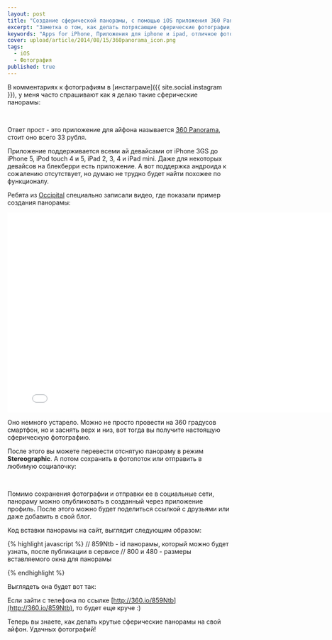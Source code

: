 ```yaml
---
layout: post
title: "Создание сферической панорамы, с помощью iOS приложения 360 Panorama"
excerpt: "Заметка о том, как делать потрясающие сферические фотографии, с помощью ios-приолжения 360 Panorama"
keywords: "Apps for iPhone, Приложения для iphone и ipad, отличное фотоприложение для iphone, сферические фотографии на айфон"
cover: upload/article/2014/08/15/360panorama_icon.png
tags: 
  - iOS
  - Фотография
published: true
---
```


В комментариях к фотографиям в [инстаграме]({{ site.social.instagram }}), у меня часто спрашивают как я делаю такие сферические панорамы:

<figure class="folium normal bg-null">
<img class="original" src="{{ site.url }}/upload/article/2014/08/15/360_panorama_01.jpg" alt="" title="" />
<img class="original" src="{{ site.url }}/upload/article/2014/08/15/360_panorama_00.jpg" alt="" title="" />
<img class="original" src="{{ site.url }}/upload/article/2014/08/15/360_panorama_02.jpg" alt="" title="" />
</figure>

Ответ прост - это приложение для айфона называется [360 Panorama](https://itunes.apple.com/ru/app/360-panorama/id377342622?mt=8), стоит оно всего 33 рубля.

Приложение поддерживается всеми ай девайсами от iPhone 3GS до iPhone 5, iPod touch 4 и 5, iPad 2, 3, 4 и iPad mini. Даже для некоторых девайсов на блекберри есть приложение. А вот поддержка андроида к сожалению отсутствует, но думаю не трудно будет найти похожее по функционалу.

Ребята из [Occipital](http://occipital.com/360/app) специально записали видео, где показали пример создания панорамы:

<iframe width="800" height="450" src="//www.youtube.com/embed/DWIai0FzRgw?rel=0" frameborder="0" allowfullscreen></iframe>

Оно немного устарело. Можно не просто провести на 360 градусов смартфон, но и заснять верх и низ, вот тогда вы получите настоящую сферическую фотографию.

После этого вы можете перевести отснятую панораму в режим **Stereographic**. А потом сохранить в фотопоток или отправить в любимую социалочку:

<figure class="folium ios normal">
<img class="original" src="{{ site.url }}/upload/article/2014/08/15/ios_interface_360_00.png" alt="" title="" />
<img class="original" src="{{ site.url }}/upload/article/2014/08/15/ios_interface_360_01.png" alt="" title="" />
<img class="original" src="{{ site.url }}/upload/article/2014/08/15/ios_interface_360_02.png" alt="" title="" />
<img class="original" src="{{ site.url }}/upload/article/2014/08/15/ios_interface_360_03.png" alt="" title="" />
<img class="original" src="{{ site.url }}/upload/article/2014/08/15/ios_interface_360_04.png" alt="" title="" />
</figure>

Помимо сохранения фотографии и отправки ее в социальные сети, панораму можно опубликовать в созданный через приложение профиль. После этого можно будет поделиться ссылкой с друзьями или даже добавить в свой блог.

Код вставки панорамы на сайт, выглядит следующим образом:

{% highlight javascript %}
// 859Ntb - id панорамы, который можно будет узнать, после публикации в сервисе
// 800 и 480 - размеры вставляемого окна для панорамы
<script src="http://occipital.com/360/embed.js?pano=859Ntb&width=800&height=480"></script>
{% endhighlight %}

Выглядеть она будет вот так:

<script src="http://occipital.com/360/embed.js?pano=859Ntb&width=800&height=480"></script>

Если зайти с телефона по ссылке [http://360.io/859Ntb](http://360.io/859Ntb), то будет еще круче :)

Теперь вы знаете, как делать крутые сферические панорамы на свой айфон. Удачных фотографий!